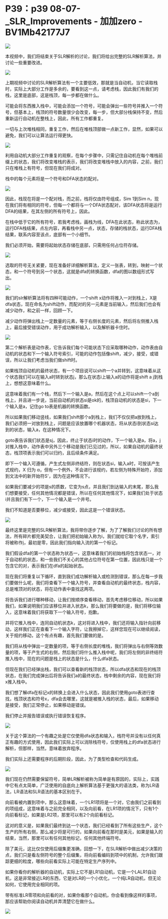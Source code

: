 # P39：p39 08-07-_SLR_Improvements - 加加zero - BV1Mb42177J7

![](img/3b9b7f55bc9e4f1c75165fac5b19208a_0.png)

本视频中，我们将结束关于SLR解析的讨论，我们将给出完整的SLR解析算法，并讨论一些重要改进。

![](img/3b9b7f55bc9e4f1c75165fac5b19208a_2.png)

上期视频中讨论的SLR解析算法有一个主要低效，那就是当自动机，当它读取栈时，实际上大部分工作是多余的，要看到这一点，请考虑栈，因此我们有我们的栈，这里是底部，这是栈顶，每一步都在做什么。

可能会将东西推入栈中，可能会添加一个符号，可能会弹出一些符号并推入一个符号，但基本上，栈顶的符号数量很少会改变，每一步，但大部分栈保持不变，然后重新运行自动机在整栈上，因此，所有工作都重复。

一切与上次堆栈相同，重复工作，然后在堆栈顶部做一点新工作，显然，如果可以避免，我们可以让算法运行得更快。



![](img/3b9b7f55bc9e4f1c75165fac5b19208a_4.png)

利用自动机大部分工作重复的观察，在每个步骤中，只需记住自动机在每个堆栈前缀上的状态，我们将改变堆栈的表示，我们将改变堆栈中放入的内容，之前，我们只在堆栈上有符号，但现在我们将成对。

栈中的每个元素将是一个符号和DFA状态的配对。

![](img/3b9b7f55bc9e4f1c75165fac5b19208a_6.png)

因此，栈现在将是一个配对栈，而之前，栈将仅由符号组成，Sim 1到Sim n，现在我们将有相同的符号，但每一个都将与一个DFA状态配对，该DFA状态将是运行DFA的结果，在其左侧的所有符号上，因此。

在栈中低于它的所有符号，若我考虑栈，画栈为线，DFA在此状态，称此状态为，运行DFA栈结果，点左内容，再看栈中另一点，状态，存储的栈状态，运行DFA栈结果，联系内容至该点，底部有一个小细节。

我们必须开始，需要将起始状态存储在底部，只需用任何占位符存储。

![](img/3b9b7f55bc9e4f1c75165fac5b19208a_8.png)

选取的符号无关紧要，现在准备好详细解析算法，定义一张表，转到，映射一个状态，和一个符号到另一个状态，这就是dfa的转换函数，dfa的图以数组形式写出。



![](img/3b9b7f55bc9e4f1c75165fac5b19208a_10.png)

我们的slr解析算法将有四种可能动作，一个shift x动作将推入一对到栈上，X是dfa状态，现在命名为shift动作，而配对的另一元素是当前输入，然后我们也会有减少动作，和之前一样，回顾一下。

减少动作将弹出栈上一定数量的元素，等于右侧长度的元素，然后将左侧推入栈上，最后接受错误动作，用于成功解析输入，以及解析器卡住时。



![](img/3b9b7f55bc9e4f1c75165fac5b19208a_12.png)

第二个解析表是动作表，它告诉我们每个可能状态下应采取哪种动作，动作表由自动机的状态和下一个输入符号索引，可能的动作包括像shift，减少，接受，或错误，所以让我们考虑当我们做shift时。

如果栈顶自动机的最终状态，有一个项目说可以shift一个a并转到，这意味着从这个状态我们可以在输入a时转到状态j，那么在状态i上输入a的动作将是shift a j到栈上，想想这意味着什么。

这意味着我们有一个栈，然后下一个输入是a，然后在这个点上可以shift一个a到栈上，并且进一步说，当前自动机的状态si是ok的，栈顶自动机的状态是si，下一个输入是a，记住go to表是机器的转换函数。

所以如果我们移动竖线，如果我们shift那个a到栈上，我们不仅仅把a放到栈上，我们必须把一对放到栈上，问题是应该放置哪个机器状态，将从状态i到状态si达到的状态，输入a，在这种情况下。

goto表告诉我们状态是sj，因此，终止于状态i时的动作，下一个输入是a，将a，j对推入栈中，动作表中另外三个移动是我们已见过的，所以，如果自动机的最终状态，栈顶项表示我们可以归约，且后续条件满足。

即下一个输入可遵循，产生式左侧非终结符，则在状态si，输入a时，可按该产生式规约，X 归为 α，但有一个例外，不会进行该规约，若左侧为特殊开始符，添加到文法中的新开始符S'，因为在这种情况下。

如果我们要减少的项是s的质数，它变为s点，并且我们到达输入的末尾，那么我们想要接受，任何其他情况都是错误，所以在任何其他情况下，如果我们处于状态i并且我们有下一个，下一个输入是一个井号。

我们不知道是否要移位，减少或接受，因此这是一个错误状态。

![](img/3b9b7f55bc9e4f1c75165fac5b19208a_14.png)

最终这里是完整的SLR解析算法，我将带你逐步了解，为了了解我们讨论的所有想法，所有碎片都完美契合，让我们把初始输入称为i，我们就给它取个名字，索引将被称作j，最初是零，因此我们指向输入流的第一个标记。

我们假设dfa的第一个状态称为状态一，这意味着我们的初始栈将包含状态一，对于自动机的状态，和一些我们不关心的其他占位符号在第一位置，因此栈只是一个包含它的对，表示我们在dfa的起始状态。

现在我们将重复以下循环，直到我们成功解析输入或检测到错误，那么在每一步我们要做什么呢，我们将查看下一个输入符号，并查看自动机的最终状态，栈内容，总是堆顶对的状态，将在动作表中查找这两项。

将告诉我们进行哪种移动，让我们按顺序查看移动，首先考虑移位移动，所以如果我们，如果说明我们应该移位并进入状态k，那么我们将要做的是，我们将移位输入，这意味着我们将获取下一个输入符号，抱歉。

并将它推入栈中，连同自动机状态k，这对将进入栈中，我们还将输入指针向前移动，这样我们正在查看下一个输入字符，让我擦掉它，这样您现在可以继续阅读，关于规约移动，这个有点有趣，首先我们要做的是。

我们将从栈中弹出一定数量的项，等于右侧长度的堆栈，我们将弹出与右侧等效数量的项，等于产生式的右侧，然后我们将什么推入栈中呢，我们将左侧的非终结符推入栈中，现在的问题是栈上的状态是什么，什么dfa状态。

但现在我们已经弹出栈，我们可以查看新的栈顶状态，所以dfa状态和现在的栈顶状态，在我们完成弹出后将告诉我们a的最终状态，栈中剩余的内容，现在我们将x推入栈中。

我们想了解dfa在标记x的转换上会进入什么状态，因此我们使用goto表进行查找，栈顶状态和符号x，dfa会去哪里，这就是被推入栈的状态，最后，如果移动是接受，我们正常停止，如果移动是错误。

我们停止并报告错误或执行错误恢复程序。

![](img/3b9b7f55bc9e4f1c75165fac5b19208a_16.png)

关于这个算法的一个有趣之处是它仅使用dfa状态和输入，栈符号并没有以任何真正有趣的方式使用，因此我们实际上可以消除栈符号，仅使用栈上的dfa状态进行解析，但那样，当然，意味着放弃程序。

我们实际上还需要程序的后期阶段，因此，为了类型检查和代码生成。

![](img/3b9b7f55bc9e4f1c75165fac5b19208a_18.png)

我们现在仍然需要保留符号，简单LR解析被称为简单是有原因的，实际上，实践中它有点太简单，广泛使用的自底向上解析算法基于更强大的语法类，称为LR语法，LR语法和SLR语法的基本区别在于。

向前看被内置到项中，那么这意味着，一个LR1项将是一个对，它由我们之前看到的项组成，这意味着与之前完全相同，以及向前看，在LR1项的情况下，只有1个向前看标记，如果是LR2项，那里可以有2个向前看标记。

这对的意义是，如果我们最终到达一个状态，我们已经看到了所有这些生产，这个生产的所有右侧，那么减少将是可行的，如果向前看在那时是美元，如果是输入的结束，当然，那里可以有任何其他标记，任何其他终端符号。

除了美元，这比仅仅使用后缀集更准确，回想一下，在SLR解析中做出减少决策的点，我们只是看左侧符号的整个后缀集，将向前看编码到项中的机制，允许我们跟踪更细的粒度，哪些向前看实际上可能在特定生产序列中。

如果你看你的解析器的自动机，实际上它不是LR1自动机，它是一个LALR1自动机，这是非常接近LR的东西，它是对LR的一个小优化，一个纯LR自动机，但无论如何，它使用完全相同的项。

带有标准LR零项和向前看的对，如果你看那个自动机，你会看到像这样的事项，那应该帮助你阅读自动机并弄清楚它在做什么。



![](img/3b9b7f55bc9e4f1c75165fac5b19208a_20.png)